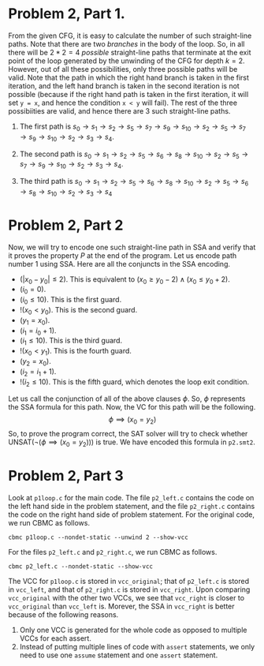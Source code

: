 # Problem 2, Part 1. 

From the given CFG, it is easy to calculate the number of such straight-line paths. Note that there are two *branches* in the body of the loop. So, in all there will be $2*2 = 4$ *possible* straight-line paths that terminate at the exit point of the loop generated by the unwinding of the CFG for depth $k = 2$. However, out of all these possibilities, only three possible paths will be valid. Note that the path in which the right hand branch is taken in the first iteration, and the left hand branch is taken in the second iteration is not possible (because if the right hand path is taken in the first iteration, it will set `y = x`, and hence the condition `x < y` will fail). The rest of the three possibiities are valid, and hence there are $3$ such straight-line paths.  

1. The first path is $s_0\to s_1\to s_2\to s_5\to s_7\to s_9\to s_{10}\to s_2 \to s_5\to s_7\to s_9\to s_{10}\to s_2\to s_3\to s_4$.

2. The second path is $s_0\to s_1\to s_2\to s_5\to s_6\to s_8\to s_{10}\to s_2 \to s_5\to s_7\to s_9\to s_{10}\to s_2\to s_3\to s_4$.

3. The third path is $s_0\to s_1\to s_2\to s_5\to s_6\to s_8\to s_{10}\to s_2 \to s_5\to s_6\to s_8\to s_{10}\to s_2\to s_3\to s_4$

# Problem 2, Part 2

Now, we will try to encode one such straight-line path in SSA and verify that it proves the property $P$ at the end of the program. Let us encode path number 1 using SSA. Here are all the conjuncts in the SSA encoding.

- $(|x_0 - y_0| \le 2)$. This is equivalent to $(x_0\ge y_0 - 2) \land (x_0\le y_0 + 2)$.
- $(i_0 = 0)$.
- $(i_0\le 10)$. This is the first guard. 
- $!(x_0 < y_0)$. This is the second guard. 
- $(y_1 = x_0)$.
- $(i_1 = i_0 + 1)$.
- $(i_1 \le 10)$. This is the third guard. 
- $!(x_0 < y_1)$. This is the fourth guard. 
- $(y_2 = x_0)$.
- $(i_2 = i_1 + 1)$.
- $!(i_2 \le 10)$. This is the fifth guard, which denotes the loop exit condition.

Let us call the conjunction of all of the above clauses $\phi$. So, $\phi$ represents the SSA formula for this path. Now, the VC for this path will be the following. 
$$\phi\implies (x_0 = y_2)$$
So, to prove the program correct, the SAT solver will try to check whether $\text{UNSAT}(\neg(\phi\implies (x_0 = y_2)))$ is true. We have encoded this formula in `p2.smt2`.

# Problem 2, Part 3

Look at `p1loop.c` for the main code. The file `p2_left.c` contains the code on the left hand side in the problem statement, and the file `p2_right.c` contains the code on the right hand side of problem statement. For the original code, we run CBMC as follows. 

    cbmc p1loop.c --nondet-static --unwind 2 --show-vcc

For the files `p2_left.c` and `p2_right.c`, we run CBMC as follows. 

    cbmc p2_left.c --nondet-static --show-vcc

The VCC for `p1loop.c` is stored in `vcc_original`; that of `p2_left.c` is stored in `vcc_left`, and that of `p2_right.c` is stored in `vcc_right`. Upon comparing `vcc_original` with the other two VCCs, we see that `vcc_right` is closer to `vcc_original` than `vcc_left` is. Morever, the SSA in `vcc_right` is better because of the following reasons. 

1. Only one VCC is generated for the whole code as opposed to multiple VCCs for each assert.
2. Instead of putting multiple lines of code with `assert` statements, we only need to use one `assume` statement and one `assert` statement. 

